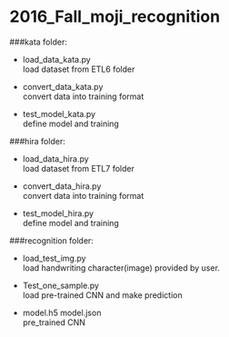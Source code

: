# 2016_Fall_moji_recognition

###kata folder:  

* load_data_kata.py  
load dataset from ETL6 folder

* convert_data_kata.py  
convert data into training format

* test_model_kata.py  
define model and training

###hira folder:  

* load_data_hira.py  
load dataset from ETL7 folder

* convert_data_hira.py  
convert data into training format

* test_model_hira.py  
define model and training

###recognition folder:  

* load_test_img.py  
load handwriting character(image) provided by user.  

* Test_one_sample.py  
load pre-trained CNN and make prediction  

* model.h5 model.json  
pre_trained CNN
